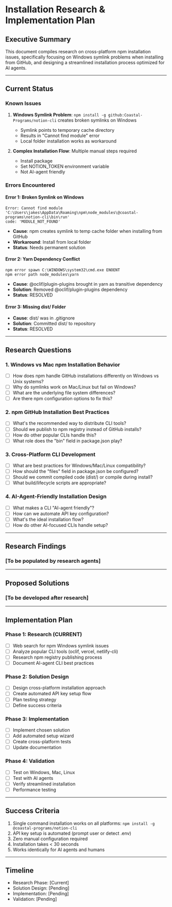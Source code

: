 # Installation Research & Implementation Plan

## Executive Summary
This document compiles research on cross-platform npm installation issues, specifically focusing on Windows symlink problems when installing from GitHub, and designing a streamlined installation process optimized for AI agents.

---

## Current Status

### Known Issues
1. **Windows Symlink Problem**: `npm install -g github:Coastal-Programs/notion-cli` creates broken symlinks on Windows
   - Symlink points to temporary cache directory
   - Results in "Cannot find module" error
   - Local folder installation works as workaround

2. **Complex Installation Flow**: Multiple manual steps required
   - Install package
   - Set NOTION_TOKEN environment variable
   - Not AI-agent friendly

### Errors Encountered

#### Error 1: Broken Symlink on Windows
```
Error: Cannot find module 'C:\Users\jakes\AppData\Roaming\npm\node_modules\@coastal-programs\notion-cli\bin\run'
code: 'MODULE_NOT_FOUND'
```
- **Cause**: npm creates symlink to temp cache folder when installing from GitHub
- **Workaround**: Install from local folder
- **Status**: Needs permanent solution

#### Error 2: Yarn Dependency Conflict
```
npm error spawn C:\WINDOWS\system32\cmd.exe ENOENT
npm error path node_modules\yarn
```
- **Cause**: @oclif/plugin-plugins brought in yarn as transitive dependency
- **Solution**: Removed @oclif/plugin-plugins dependency
- **Status**: RESOLVED

#### Error 3: Missing dist/ Folder
- **Cause**: dist/ was in .gitignore
- **Solution**: Committed dist/ to repository
- **Status**: RESOLVED

---

## Research Questions

### 1. Windows vs Mac npm Installation Behavior
- [ ] How does npm handle GitHub installations differently on Windows vs Unix systems?
- [ ] Why do symlinks work on Mac/Linux but fail on Windows?
- [ ] What are the underlying file system differences?
- [ ] Are there npm configuration options to fix this?

### 2. npm GitHub Installation Best Practices
- [ ] What's the recommended way to distribute CLI tools?
- [ ] Should we publish to npm registry instead of GitHub installs?
- [ ] How do other popular CLIs handle this?
- [ ] What role does the "bin" field in package.json play?

### 3. Cross-Platform CLI Development
- [ ] What are best practices for Windows/Mac/Linux compatibility?
- [ ] How should the "files" field in package.json be configured?
- [ ] Should we commit compiled code (dist/) or compile during install?
- [ ] What build/lifecycle scripts are appropriate?

### 4. AI-Agent-Friendly Installation Design
- [ ] What makes a CLI "AI-agent friendly"?
- [ ] How can we automate API key configuration?
- [ ] What's the ideal installation flow?
- [ ] How do other AI-focused CLIs handle setup?

---

## Research Findings

### [To be populated by research agents]

---

## Proposed Solutions

### [To be developed after research]

---

## Implementation Plan

### Phase 1: Research (CURRENT)
- [ ] Web search for npm Windows symlink issues
- [ ] Analyze popular CLI tools (oclif, vercel, netlify-cli)
- [ ] Research npm registry publishing process
- [ ] Document AI-agent CLI best practices

### Phase 2: Solution Design
- [ ] Design cross-platform installation approach
- [ ] Create automated API key setup flow
- [ ] Plan testing strategy
- [ ] Define success criteria

### Phase 3: Implementation
- [ ] Implement chosen solution
- [ ] Add automated setup wizard
- [ ] Create cross-platform tests
- [ ] Update documentation

### Phase 4: Validation
- [ ] Test on Windows, Mac, Linux
- [ ] Test with AI agents
- [ ] Verify streamlined installation
- [ ] Performance testing

---

## Success Criteria
1. Single command installation works on all platforms: `npm install -g @coastal-programs/notion-cli`
2. API key setup is automated (prompt user or detect .env)
3. Zero manual configuration required
4. Installation takes < 30 seconds
5. Works identically for AI agents and humans

---

## Timeline
- Research Phase: [Current]
- Solution Design: [Pending]
- Implementation: [Pending]
- Validation: [Pending]
